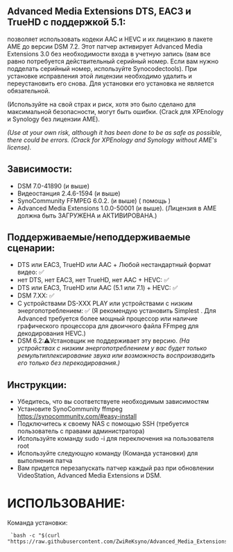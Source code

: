 
## Advanced Media Extensions DTS, EAC3 и TrueHD с поддержкой 5.1: 
позволяет использовать кодеки AAC и HEVC и их лицензию в пакете AME до версии DSM 7.2. Этот патчер активирует Advanced Media Extensions 3.0 без необходимости входа в учетную запись (вам все равно потребуется действительный серийный номер. Если вам нужно подделать серийный номер, используйте Synocodectools). При установке исправления этой лицензии   необходимо удалить и переустановить его снова. Для установки   его установка не является обязательной.

(Используйте на свой страх и риск, хотя это было сделано для максимальной безопасности, могут быть ошибки. (Crack для XPEnology и Synology без лицензии AME).

*(Use at your own risk, although it has been done to be as safe as possible, there could be errors. (Crack for XPEnology and Synology without AME's license).*

## Зависимости:
- DSM 7.0-41890 (и выше)
- Видеостанция 2.4.6-1594 (и выше)
- SynoCommunity FFMPEG 6.0.2. (и выше) ( помощь )
- Advanced Media Extensions 1.0.0-50001 (и выше). (Лицензия в AME должна быть ЗАГРУЖЕНА и АКТИВИРОВАНА.)

## Поддерживаемые/неподдерживаемые сценарии:
- DTS или EAC3, TrueHD или AAC + Любой нестандартный формат видео: ✅
- нет DTS, нет EAC3, нет TrueHD, нет AAC + HEVC: ✅
- DTS или EAC3, TrueHD или AAC (5.1 или 7.1) + HEVC: ✅
- DSM 7.XX: ✅
- С устройствами DS-XXX PLAY или устройствами с низким энергопотреблением: ✅ (Я рекомендую установить Simplest  . Для Advanced требуется более мощный процессор или наличие графического процессора для двоичного файла FFmpeg для декодирования HEVC.)
- DSM 6.2:⚠️Установщик не поддерживает эту версию.
*(На устройствах с низким энергопотреблением у вас будет только ремультиплексирование звука или возможность воспроизводить его только без перекодирования.)*

## Инструкции:
- Убедитесь, что вы соответствуете необходимым зависимостям
- Установите SynoCommunity ffmpeg https://synocommunity.com/#easy-install
- Подключитесь к своему NAS с помощью SSH (требуется пользователь с правами администратора)
- Используйте команду sudo -i для переключения на пользователя root
- Используйте следующую команду (Команда установки) для выполнения патча
- Вам придется перезапускать патчер каждый раз при обновлении VideoStation, Advanced Media Extensions и DSM.

# ИСПОЛЬЗОВАНИЕ:
Команда установки:
```
 `bash -c "$(curl "https://raw.githubusercontent.com/ZwiReKsyno/Advanced_Media_Extensions/main/installer.sh")"`
```


